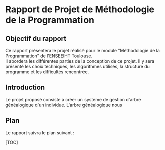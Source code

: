 # Rapport de Projet de Méthodologie de la Programmation

## Objectif du rapport 

Ce rapport présentera le projet réalisé pour le module "Méthodologie de la Programmation" de l'ENSEEIHT Toulouse.   
Il  abordera les différentes parties de la conception de ce projet. Il y sera présenté les choix techniques, les algorithmes utilisés, la structure du programme et les difficultés rencontrée.

## Introduction 

Le projet proposé consiste à créer un système de gestion d'arbre généalogique d'un individue. L'arbre généalogique nous 

## Plan 

Le rapport suivra le plan suivant : 

[TOC]
<!--stackedit_data:
eyJoaXN0b3J5IjpbNTQxMjEyMTU3LDc4NjcwNTIxMV19
-->